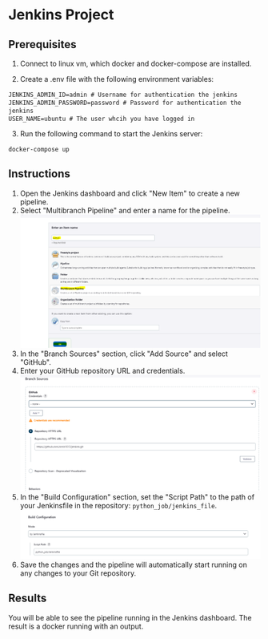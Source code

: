 # Jenkins Project

## Prerequisites
1. Connect to linux vm, which docker and docker-compose are installed.

2. Create a .env file with the following environment variables:
```
JENKINS_ADMIN_ID=admin # Username for authentication the jenkins
JENKINS_ADMIN_PASSWORD=password # Password for authentication the jenkins
USER_NAME=ubuntu # The user whcih you have logged in
```

3. Run the following command to start the Jenkins server:
```
docker-compose up
```


## Instructions
1. Open the Jenkins dashboard and click "New Item" to create a new pipeline.
2. Select "Multibranch Pipeline" and enter a name for the pipeline.
![img_1.png](img/img_1.png)
3. In the "Branch Sources" section, click "Add Source" and select "GitHub".
4. Enter your GitHub repository URL and credentials.
![img_3.png](img/img_3.png)
5. In the "Build Configuration" section, set the "Script Path" to the path of your Jenkinsfile in the repository: `python_job/jenkins_file`.
![img_2.png](img/img_2.png)
6. Save the changes and the pipeline will automatically start running on any changes to your Git repository.


## Results
You will be able to see the pipeline running in the Jenkins dashboard.
The result is a docker running with an output.

